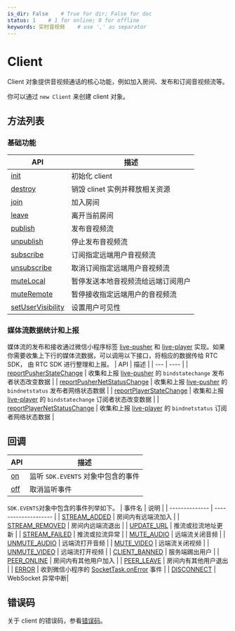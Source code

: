 ```yaml
---
is_dir: False    # True for dir; False for doc
status: 1    # 1 for online; 0 for offline
keywords: 实时音视频    # use ',' as separator
---
```


# Client

Client 对象提供音视频通话的核心功能，例如加入房间、发布和订阅音视频流等。

你可以通过 `new Client` 来创建 client 对象。

## 方法列表

### 基础功能

| API| 描述|
| ---| --- |
| [init](78567.md#init)| 初始化 client|
| [destroy](78567.md#leave) | 销毁 clinet 实例并释放相关资源|
| [join](78567.md#join)               | 加入房间 |
| [leave](78567.md#leave)             | 离开当前房间 |
| [publish](78567.md#publish)         | 发布音视频流 |
| [unpublish](78567.md#unpublish)     | 停止发布音视频流 |
| [subscribe](78567.md#subscribe)     | 订阅指定远端用户音视频流|
| [unsubscribe](78567.md#unsubscribe) | 取消订阅指定远端用户音视频流|
| [muteLocal](78567.md#mutelocal)     | 暂停发送本地音视频流给远端订阅用户 |
| [muteRemote](78567.md#muteremote)   | 暂停接收指定远端用户的音视频流|
| [setUserVisibility](78567.md#setuservisibility)|设置用户可见性        |

### 媒体流数据统计和上报

媒体流的发布和接收通过微信小程序标签 [live-pusher](https://developers.weixin.qq.com/miniprogram/dev/component/live-pusher.html) 和 [live-player](https://developers.weixin.qq.com/miniprogram/dev/component/live-player.html) 实现。如果你需要收集上下行的媒体流数据，可以调用以下接口，将相应的数据传给 RTC SDK， 由 RTC SDK 进行整理和上报。
| API | 描述 |
| --- | ---- |
| [reportPusherStateChange](78567.md#reportpusherstatechange) | 收集和上报 [live-pusher](https://developers.weixin.qq.com/miniprogram/dev/component/live-pusher.html) 的 `bindstatechange` 发布者状态改变数据 |
| [reportPusherNetStatusChange](78567.md#reportpushernetstatuschange) | 收集和上报 [live-pusher](https://developers.weixin.qq.com/miniprogram/dev/component/live-pusher.html) 的 `bindnetstatus` 发布者网络状态数据 |
| [reportPlayerStateChange](78567.md#reportplayerstatechange) | 收集和上报 [live-player](https://developers.weixin.qq.com/miniprogram/dev/component/live-player.html) 的 `bindstatechange` 订阅者状态改变数据 |
| [reportPlayerNetStatusChange](78567.md#reportplayernetstatuschange) | 收集和上报 [live-player](https://developers.weixin.qq.com/miniprogram/dev/component/live-player.html) 的 `bindnetstatus` 订阅者网络状态数据 |

## 回调

| API                   | 描述                               |
| --------------------- | ---------------------------------- |
| [on](78567.md#on)   | 监听 `SDK.EVENTS` 对象中包含的事件 |
| [off](78567.md#off) | 取消监听事件                       |

`SDK.EVENTS`对象中包含的事件列举如下。
| 事件名 | 说明 |
| -------------- | -------------------- |
| [STREAM_ADDED](78566.md#stream-added) | 房间内有远端流加入 |
| [STREAM_REMOVED](78566.md#stream-removed) | 房间内远端流退出 |
| [UPDATE_URL](78566.md#update-url) | 推流或拉流地址更新 |
| [STREAM_FAILED](78566.md#stream-failed) | 推流或拉流异常 |
| [MUTE_AUDIO](78566.md#mute-audio) | 远端流关闭音频 |
| [UNMUTE_AUDIO](78566.md#unmute-audio) | 远端流打开音频 |
| [MUTE_VIDEO](78566.md#mute-video) | 远端流关闭视频 |
| [UNMUTE_VIDEO](78566.md#unmute-video) | 远端流打开视频 |
| [CLIENT_BANNED](78566.md#client-banned) | 服务端踢出用户 |
| [PEER_ONLINE](78566.md#peer-online) | 房间内有其他用户加入 |
| [PEER_LEAVE](78566.md#peer-leave) | 房间内有其他用户退出 |
| [ERROR](78566.md#error) | 收到微信小程序的 [SocketTask.onError](https://developers.weixin.qq.com/miniprogram/dev/api/network/websocket/SocketTask.onError.html) 事件 |
| [DISCONNECT](78566.md#disconnect) | WebSocket 异常中断|

## 错误码

关于 client 的错误码，参看[错误码](78565)。
